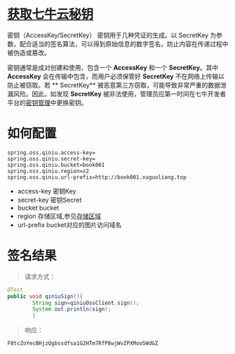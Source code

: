 # [获取七牛云秘钥](https://portal.qiniu.com/user/key)

密钥（AccessKey/SecretKey） 密钥用于几种凭证的生成。以 SecretKey 为参数，配合适当的签名算法，可以得到原始信息的数字签名，防止内容在传递过程中被伪造或篡改。

密钥通常是成对创建和使用，包含一个 **AccessKey** 和一个 **SecretKey**。其中 **AccessKey** 会在传输中包含，而用户必须保管好 **SecretKey** 不在网络上传输以防止被窃取。若 **
SecretKey** 被恶意第三方窃取，可能导致非常严重的数据泄漏风险。因此，如发现 **SecretKey**
被非法使用，管理员应第一时间在七牛开发者平台的[密钥管理](https://portal.qiniu.com/user/key)中更换密钥。

# 如何配置

```properties
spring.oss.qiniu.access-key=
spring.oss.qiniu.secret-key=
spring.oss.qiniu.bucket=book001
spring.oss.qiniu.region=z2
spring.oss.qiniu.url-prefix=http://book001.xuguoliang.top
```

- access-key 密钥Key
- secret-key 密钥Secret
- bucket bucket
- region 存储区域,参见[存储区域](https://developer.qiniu.com/kodo/1671/region-endpoint-fq)
- url-prefix bucket对应的图片访问域名

# 签名结果
> 请求方式：
```java
@Test
public void qiniuSign(){
        String sign=qiniuOssClient.sign();
        System.out.println(sign);
        }
```

> 响应：
```text
F8tcZoYecBHjzQgbssdfsa1G2HTm7RfP8wjWvZPXMooSWdGZ
```